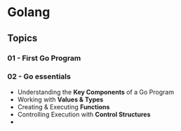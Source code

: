 # Golang
## Topics

### 01 - First Go Program
### 02 - Go essentials
- Understanding the **Key Components** of a Go Program
- Working with **Values & Types**
- Creating & Executing **Functions**
- Controlling Execution with **Control Structures**
- 
